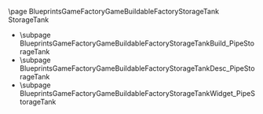 \page BlueprintsGameFactoryGameBuildableFactoryStorageTank StorageTank
- \subpage BlueprintsGameFactoryGameBuildableFactoryStorageTankBuild_PipeStorageTank
- \subpage BlueprintsGameFactoryGameBuildableFactoryStorageTankDesc_PipeStorageTank
- \subpage BlueprintsGameFactoryGameBuildableFactoryStorageTankWidget_PipeStorageTank
